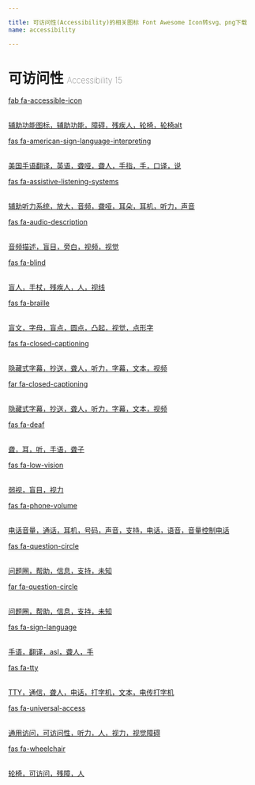 ```yaml
---

title: 可访问性(Accessibility)的相关图标 Font Awesome Icon转svg、png下载
name: accessibility

---
```


# 可访问性  <small style="font-size: 60%;font-weight: 100">Accessibility <span class="badge-secondary badge">15</span> </small>

<search tag="accessibility" :max="0"/>

<div class="icon-list row" id="search-show"><a href="/icon/brands/accessible-icon.html" class="icon-item col-6 col-sm-4 col-md-2"><div class="icon-item-inner"><i class="fab fa-accessible-icon"></i><p><span>fab fa-accessible-icon</span></p> <p><br>辅助功能图标，辅助功能，障碍，残疾人，轮椅，轮椅alt</p></div></a><a href="/icon/solid/american-sign-language-interpreting.html" class="icon-item col-6 col-sm-4 col-md-2"><div class="icon-item-inner"><i class="fas fa-american-sign-language-interpreting"></i><p><span>fas fa-american-sign-language-interpreting</span></p> <p><br>美国手语翻译，英语，聋哑，聋人，手指，手，口译，说</p></div></a><a href="/icon/solid/assistive-listening-systems.html" class="icon-item col-6 col-sm-4 col-md-2"><div class="icon-item-inner"><i class="fas fa-assistive-listening-systems"></i><p><span>fas fa-assistive-listening-systems</span></p> <p><br>辅助听力系统，放大，音频，聋哑，耳朵，耳机，听力，声音</p></div></a><a href="/icon/solid/audio-description.html" class="icon-item col-6 col-sm-4 col-md-2"><div class="icon-item-inner"><i class="fas fa-audio-description"></i><p><span>fas fa-audio-description</span></p> <p><br>音频描述，盲目，旁白，视频，视觉</p></div></a><a href="/icon/solid/blind.html" class="icon-item col-6 col-sm-4 col-md-2"><div class="icon-item-inner"><i class="fas fa-blind"></i><p><span>fas fa-blind</span></p> <p><br>盲人，手杖，残疾人，人，视线</p></div></a><a href="/icon/solid/braille.html" class="icon-item col-6 col-sm-4 col-md-2"><div class="icon-item-inner"><i class="fas fa-braille"></i><p><span>fas fa-braille</span></p> <p><br>盲文，字母，盲点，圆点，凸起，视觉，点形字</p></div></a><a href="/icon/solid/closed-captioning.html" class="icon-item col-6 col-sm-4 col-md-2"><div class="icon-item-inner"><i class="fas fa-closed-captioning"></i><p><span>fas fa-closed-captioning</span></p> <p><br>隐藏式字幕，抄送，聋人，听力，字幕，文本，视频</p></div></a><a href="/icon/regular/closed-captioning.html" class="icon-item col-6 col-sm-4 col-md-2"><div class="icon-item-inner"><i class="far fa-closed-captioning"></i><p><span>far fa-closed-captioning</span></p> <p><br>隐藏式字幕，抄送，聋人，听力，字幕，文本，视频</p></div></a><a href="/icon/solid/deaf.html" class="icon-item col-6 col-sm-4 col-md-2"><div class="icon-item-inner"><i class="fas fa-deaf"></i><p><span>fas fa-deaf</span></p> <p><br>聋，耳，听，手语，聋子</p></div></a><a href="/icon/solid/low-vision.html" class="icon-item col-6 col-sm-4 col-md-2"><div class="icon-item-inner"><i class="fas fa-low-vision"></i><p><span>fas fa-low-vision</span></p> <p><br>弱视，盲目，视力</p></div></a><a href="/icon/solid/phone-volume.html" class="icon-item col-6 col-sm-4 col-md-2"><div class="icon-item-inner"><i class="fas fa-phone-volume"></i><p><span>fas fa-phone-volume</span></p> <p><br>电话音量，通话，耳机，号码，声音，支持，电话，语音，音量控制电话</p></div></a><a href="/icon/solid/question-circle.html" class="icon-item col-6 col-sm-4 col-md-2"><div class="icon-item-inner"><i class="fas fa-question-circle"></i><p><span>fas fa-question-circle</span></p> <p><br>问题圈，帮助，信息，支持，未知</p></div></a><a href="/icon/regular/question-circle.html" class="icon-item col-6 col-sm-4 col-md-2"><div class="icon-item-inner"><i class="far fa-question-circle"></i><p><span>far fa-question-circle</span></p> <p><br>问题圈，帮助，信息，支持，未知</p></div></a><a href="/icon/solid/sign-language.html" class="icon-item col-6 col-sm-4 col-md-2"><div class="icon-item-inner"><i class="fas fa-sign-language"></i><p><span>fas fa-sign-language</span></p> <p><br>手语，翻译，asl，聋人，手</p></div></a><a href="/icon/solid/tty.html" class="icon-item col-6 col-sm-4 col-md-2"><div class="icon-item-inner"><i class="fas fa-tty"></i><p><span>fas fa-tty</span></p> <p><br>TTY，通信，聋人，电话，打字机，文本，电传打字机</p></div></a><a href="/icon/solid/universal-access.html" class="icon-item col-6 col-sm-4 col-md-2"><div class="icon-item-inner"><i class="fas fa-universal-access"></i><p><span>fas fa-universal-access</span></p> <p><br>通用访问，可访问性，听力，人，视力，视觉障碍</p></div></a><a href="/icon/solid/wheelchair.html" class="icon-item col-6 col-sm-4 col-md-2"><div class="icon-item-inner"><i class="fas fa-wheelchair"></i><p><span>fas fa-wheelchair</span></p> <p><br>轮椅，可访问，残障，人</p></div></a></div>

